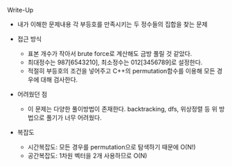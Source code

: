 Write-Up
* 내가 이해한 문제내용
각 부등호를 만족시키는 두 정수들의 집합을 찾는 문제

* 접근 방식
    * 표본 개수가 작아서 brute force로 계산해도 금방 풀릴 것 같았다.
    * 최대정수는 987[6543210], 최소정수는 012[3456789]로 설정한다.
    * 적절히 부등호의 조건을 넣어주고 C++의 permutation함수를 이용해 모든 경우에 대해 검사한다.

* 어려웠던 점
    * 이 문제는 다양한 풀이방법이 존재한다. backtracking, dfs, 위상정렬 등 위 방법으로 풀기가 너무 어려웠다.

* 복잡도
    * 시간복잡도: 모든 경우를 permutation으로 탐색하기 때문에 O(N!)
    * 공간복잡도: 1차원 벡터을 2개 사용하므로 O(N)
